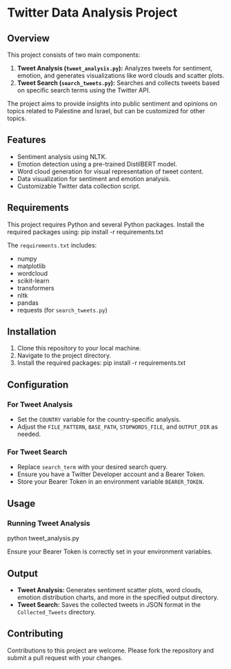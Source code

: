 # Twitter Data Analysis Project

## Overview
This project consists of two main components: 
1. **Tweet Analysis (`tweet_analysis.py`):** Analyzes tweets for sentiment, emotion, and generates visualizations like word clouds and scatter plots.
2. **Tweet Search (`search_tweets.py`):** Searches and collects tweets based on specific search terms using the Twitter API.

The project aims to provide insights into public sentiment and opinions on topics related to Palestine and Israel, but can be customized for other topics.

## Features
- Sentiment analysis using NLTK.
- Emotion detection using a pre-trained DistilBERT model.
- Word cloud generation for visual representation of tweet content.
- Data visualization for sentiment and emotion analysis.
- Customizable Twitter data collection script.

## Requirements
This project requires Python and several Python packages. Install the required packages using:
pip install -r requirements.txt

The `requirements.txt` includes:
- numpy
- matplotlib
- wordcloud
- scikit-learn
- transformers
- nltk
- pandas
- requests (for `search_tweets.py`)

## Installation
1. Clone this repository to your local machine.
2. Navigate to the project directory.
3. Install the required packages:
pip install -r requirements.txt

## Configuration
### For Tweet Analysis
- Set the `COUNTRY` variable for the country-specific analysis.
- Adjust the `FILE_PATTERN`, `BASE_PATH`, `STOPWORDS_FILE`, and `OUTPUT_DIR` as needed.

### For Tweet Search
- Replace `search_term` with your desired search query.
- Ensure you have a Twitter Developer account and a Bearer Token.
- Store your Bearer Token in an environment variable `BEARER_TOKEN`.

## Usage
### Running Tweet Analysis
python tweet_analysis.py

Ensure your Bearer Token is correctly set in your environment variables.

## Output
- **Tweet Analysis:** Generates sentiment scatter plots, word clouds, emotion distribution charts, and more in the specified output directory.
- **Tweet Search:** Saves the collected tweets in JSON format in the `Collected_Tweets` directory.

## Contributing
Contributions to this project are welcome. Please fork the repository and submit a pull request with your changes.
